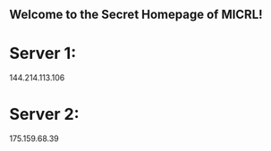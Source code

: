 ## Welcome to the Secret Homepage of MICRL!
# Server 1:
144.214.113.106
# Server 2:
175.159.68.39







